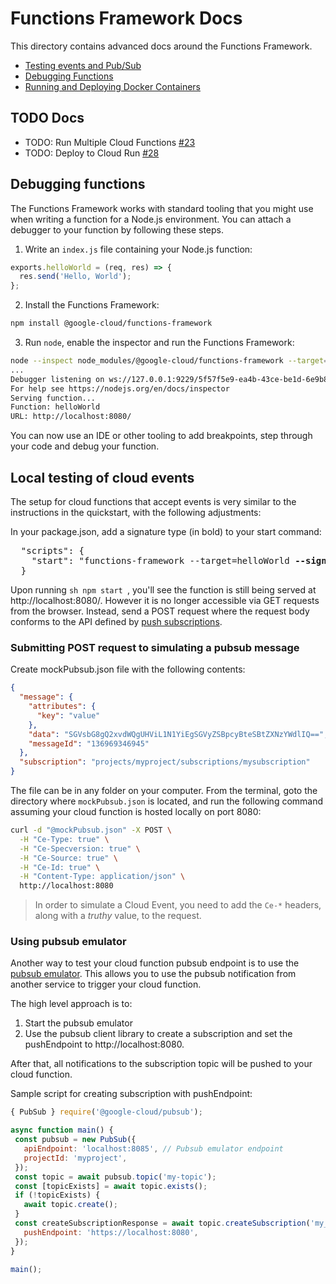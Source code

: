 # Functions Framework Docs

This directory contains advanced docs around the Functions Framework.

- [Testing events and Pub/Sub](events.md)
- [Debugging Functions](debugging.md)
- [Running and Deploying Docker Containers](docker.md)

## TODO Docs

- TODO: Run Multiple Cloud Functions [#23](https://github.com/GoogleCloudPlatform/functions-framework-nodejs/issues/23)
- TODO: Deploy to Cloud Run [#28](https://github.com/GoogleCloudPlatform/functions-framework-nodejs/pull/28)

## Debugging functions

The Functions Framework works with standard tooling that you might use when writing a function for a Node.js environment. You can attach a debugger to your function by following these steps.

1. Write an `index.js` file containing your Node.js function:

```js
exports.helloWorld = (req, res) => {
  res.send('Hello, World');
};
```

2. Install the Functions Framework:

```sh
npm install @google-cloud/functions-framework
```

3. Run `node`, enable the inspector and run the Functions Framework:

```sh
node --inspect node_modules/@google-cloud/functions-framework --target=helloWorld
...
Debugger listening on ws://127.0.0.1:9229/5f57f5e9-ea4b-43ce-be1d-6e9b838ade4a
For help see https://nodejs.org/en/docs/inspector
Serving function...
Function: helloWorld
URL: http://localhost:8080/
```

You can now use an IDE or other tooling to add breakpoints, step through your code and debug your function.

## Local testing of cloud events
The setup for cloud functions that accept events is very similar to the instructions in the quickstart, with the following adjustments:

In your package.json, add a signature type (in bold) to your start command:
<pre>
  "scripts": {
    "start": "functions-framework --target=helloWorld <b>--signature-type=event"</b>
  }
</pre>

Upon running ```sh npm start ```, you'll see the function is still being served at http://localhost:8080/. However it is no longer accessible via GET requests from the browser. Instead, send a POST request where the request body conforms to the API defined by [push subscriptions](https://cloud.google.com/pubsub/docs/push).

### Submitting POST request to simulating a pubsub message

Create mockPubsub.json file with the following contents:
```json
{
  "message": {
    "attributes": {
      "key": "value"
    },
    "data": "SGVsbG8gQ2xvdWQgUHViL1N1YiEgSGVyZSBpcyBteSBtZXNzYWdlIQ==",
    "messageId": "136969346945"
  },
  "subscription": "projects/myproject/subscriptions/mysubscription"
}
```

The file can be in any folder on your computer. From the terminal, goto the directory where ```mockPubsub.json``` is located, and run the following command assuming your cloud function is hosted locally on port 8080:
```sh
curl -d "@mockPubsub.json" -X POST \
  -H "Ce-Type: true" \
  -H "Ce-Specversion: true" \
  -H "Ce-Source: true" \
  -H "Ce-Id: true" \
  -H "Content-Type: application/json" \
  http://localhost:8080
```

> In order to simulate a Cloud Event, you need to add the ```Ce-*``` headers, along with a _truthy_ value, to the request.

 ### Using pubsub emulator

 Another way to test your cloud function pubsub endpoint is to use the [pubsub emulator](https://cloud.google.com/pubsub/docs/emulator). This allows you to use the pubsub notification from another service to trigger your cloud function.

 The high level approach is to:
 1. Start the pubsub emulator
 2. Use the pubsub client library to create a subscription and set the pushEndpoint to http://localhost:8080.

 After that, all notifications to the subscription topic will be pushed to your cloud function.

 Sample script for creating subscription with pushEndpoint:

 ```js
{ PubSub } require('@google-cloud/pubsub');

async function main() {
  const pubsub = new PubSub({
    apiEndpoint: 'localhost:8085', // Pubsub emulator endpoint
    projectId: 'myproject',
  });
  const topic = await pubsub.topic('my-topic');
  const [topicExists] = await topic.exists();
  if (!topicExists) {
    await topic.create();
  }
  const createSubscriptionResponse = await topic.createSubscription('my_subscription', {
    pushEndpoint: 'https://localhost:8080',
  });
}

main();
 ```
